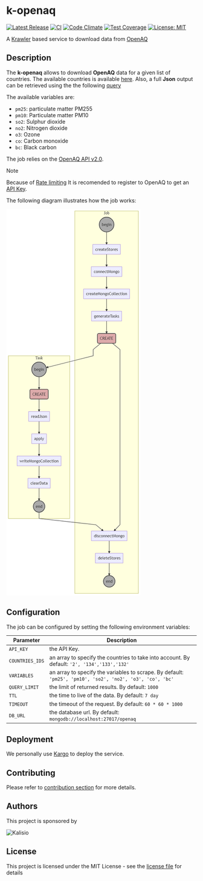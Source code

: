 # k-openaq

[![Latest Release](https://img.shields.io/github/v/tag/kalisio/k-openaq?sort=semver&label=latest)](https://github.com/kalisio/k-openaq/releases)
[![CI](https://github.com/kalisio/k-openaq/actions/workflows/main.yaml/badge.svg)](https://github.com/kalisio/k-openaq/actions/workflows/main.yaml)
[![Code Climate](https://codeclimate.com/github/kalisio/k-openaq/badges/gpa.svg)](https://codeclimate.com/github/kalisio/k-openaq)
[![Test Coverage](https://codeclimate.com/github/kalisio/k-openaq/badges/coverage.svg)](https://codeclimate.com/github/kalisio/k-openaq/coverage)
[![License: MIT](https://img.shields.io/badge/License-MIT-yellow.svg)](https://opensource.org/licenses/MIT)

A [Krawler](https://kalisio.github.io/krawler/) based service to download data from [OpenAQ](https://openaq.org)

## Description

The **k-openaq** allows to download **OpenAQ** data for a given list of countries.
The available countries is available [here](https://docs.openaq.org/reference/countries_get_v2_countries_get). Also, a full **Json** output can be retrieved using the the following [query](https://api.openaq.org/v2/countries)

The available variables are:
* `pm25`: particulate matter PM255
* `pm10`: Particulate matter PM10
* `so2`: Sulphur dioxide  
* `no2`: Nitrogen dioxide 
* `o3`: Ozone
* `co`: Carbon monoxide 
* `bc`: Black carbon

The job relies on the [OpenAQ API v2.0](https://docs.openaq.org/reference/introduction-1).

> [!NOTE]
> Because of [Rate limiting](https://docs.openaq.org/docs/usage-limits#rate-limiting) It is recomended to register to OpenAQ to get an [API Key](https://docs.openaq.org/docs/getting-started#api-key).

The following diagram illustrates how the job works:

![diagram](./jobfile.png)

## Configuration

The job can be configured by setting the following environment variables:

| Parameter | Description |
|---|---|
| `API_KEY` | the API Key. |
| `COUNTRIES_IDS` | an array to specify the countries to take into account. By default:  `'2', '134','133','132'` |
| `VARIABLES` | an array to specify the variables to scrape. By default: `'pm25', 'pm10', 'so2', 'no2', 'o3', 'co', 'bc'` |
| `QUERY_LIMIT` | the limit of returned results. By default: `1000` |
| `TTL` | the time to live of the data. By default: `7 day` |
| `TIMEOUT` | the timeout of the request. By default: `60 * 60 * 1000` |
| `DB_URL` | the database url. By default: `mongodb://localhost:27017/openaq` |

## Deployment

We personally use [Kargo](https://kalisio.github.io/kargo/) to deploy the service.

## Contributing

Please refer to [contribution section](./CONTRIBUTING.md) for more details.

## Authors

This project is sponsored by 

![Kalisio](https://s3.eu-central-1.amazonaws.com/kalisioscope/kalisio/kalisio-logo-black-256x84.png)

## License

This project is licensed under the MIT License - see the [license file](./LICENSE) for details
